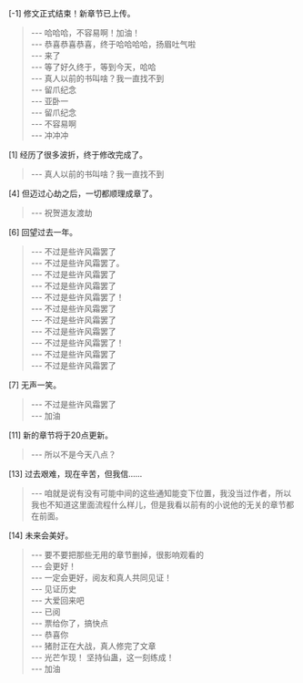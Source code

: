 
[-1] 修文正式结束！新章节已上传。
>--- 哈哈哈，不容易啊！加油！<br>
>--- 恭喜恭喜恭喜，终于哈哈哈哈，扬眉吐气啦<br>
>--- 来了<br>
>--- 等了好久终于，等到今天，哈哈<br>
>--- 真人以前的书叫啥？我一直找不到<br>
>--- 留爪纪念<br>
>--- 亚卧一<br>
>--- 留爪纪念<br>
>--- 不容易啊<br>
>--- 冲冲冲<br>

[1] 经历了很多波折，终于修改完成了。
>--- 真人以前的书叫啥？我一直找不到<br>

[4] 但迈过心劫之后，一切都顺理成章了。
>--- 祝贺道友渡劫<br>

[6] 回望过去一年。
>--- 不过是些许风霜罢了<br>
>--- 不过是些许风霜罢了。<br>
>--- 不过是些许风霜罢了<br>
>--- 不过是些许风霜罢了<br>
>--- 不过是些许风霜罢了！<br>
>--- 不过是些许风霜罢了<br>
>--- 不过是些许风霜罢了<br>
>--- 不过是些许风霜罢了<br>
>--- 不过是些许风霜罢了！<br>
>--- 不过是些许风霜罢了<br>
>--- 不过是些许风霜罢了<br>

[7] 无声一笑。
>--- 不过是些许风霜罢了<br>
>--- 加油<br>

[11] 新的章节将于20点更新。
>--- 所以不是今天八点？<br>

[13] 过去艰难，现在辛苦，但我信……
>--- 咱就是说有没有可能中间的这些通知能变下位置，我没当过作者，所以我也不知道这里面流程什么样儿，但是我看以前有的小说他的无关的章节都在前面。<br>

[14] 未来会美好。
>--- 要不要把那些无用的章节删掉，很影响观看的<br>
>--- 会更好！<br>
>--- 一定会更好，阅友和真人共同见证！<br>
>--- 见证历史<br>
>--- 大爱回来吧<br>
>--- 已阅<br>
>--- 票给你了，搞快点<br>
>--- 恭喜你<br>
>--- 猪肘正在大战，真人修完了文章<br>
>--- 光芒乍现！
坚持仙蛊，这一刻练成！<br>
>--- 加油<br>
